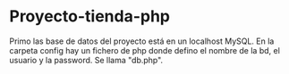 # Proyecto-tienda-php

Primo las base de datos del proyecto está en un localhost MySQL. En la carpeta config hay un fichero de php donde defino el nombre de la bd, el usuario y la password. Se llama "db.php".
